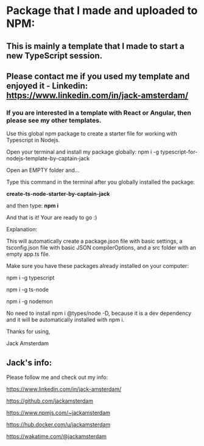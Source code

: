 # Package that I made and uploaded to NPM: 
## This is mainly a template that I made to start a new TypeScript session.
## Please contact me if you used my template and enjoyed it - Linkedin: **https://www.linkedin.com/in/jack-amsterdam/**
### If you are interested in a template with React or Angular, then please see my other templates.

Use this global npm package to create a starter file for working with Typescript in Nodejs.

Open your terminal and install my package globally: 
npm i -g typescript-for-nodejs-template-by-captain-jack

Open an EMPTY folder and...

Type this command in the terminal after you globally installed the package:

**create-ts-node-starter-by-captain-jack**

and then type: **npm i**

And that is it! Your are ready to go :)

Explanation:

This will automatically create a package.json file with basic settings, a tsconfig.json file with basic JSON compilerOptions, and a src folder with an empty app.ts file.

Make sure you have these packages already installed on your computer:

npm i -g typescript

npm i -g ts-node

npm i -g nodemon

No need to install npm i @types/node -D, because it is a dev dependency and it will be automatically installed with npm i.

Thanks for using,

Jack Amsterdam

## Jack's info:

Please follow me and check out my info:

https://www.linkedin.com/in/jack-amsterdam/

https://github.com/jackamsterdam

https://www.npmjs.com/~jackamsterdam

https://hub.docker.com/u/jackamsterdam

https://wakatime.com/@jackamsterdam



